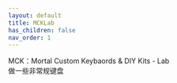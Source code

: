 ```yaml
---
layout: default
title: MCKLab
has_children: false
nav_order: 1
---
```

MCK：Mortal Custom Keybaords & DIY Kits - Lab
<br/>
做一些非常规键盘

